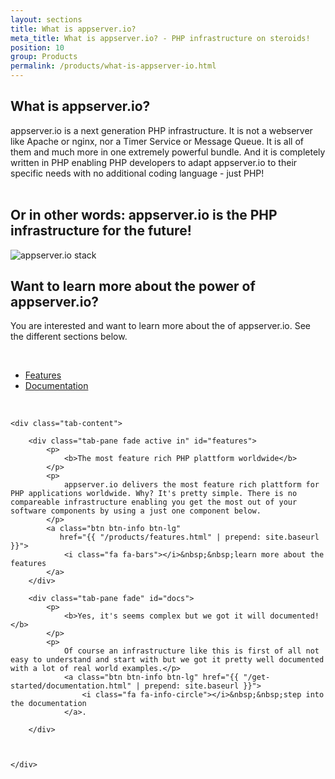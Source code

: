 ```yaml
---
layout: sections
title: What is appserver.io?
meta_title: What is appserver.io? - PHP infrastructure on steroids!
position: 10
group: Products
permalink: /products/what-is-appserver-io.html
---
```


<section class="bluegrey">
<div class="container">
<h1><i class="fa fa-question-circle"></i> What is appserver.io?</h1>

appserver.io is a next generation PHP infrastructure. It is not a webserver like Apache or nginx, nor a Timer Service or Message Queue. It is all of them and much more in one extremely powerful bundle. And it is completely written in PHP enabling PHP developers to adapt appserver.io to their specific needs with no additional coding language - just PHP!
<br /> <br />
<h2>Or in other words: appserver.io is the PHP infrastructure for the future!</h2>
</div>
</section>

<section>
<div class="container">
    <p><img src="{{ "/assets/img/appserver-stack.png" | prepend: site.baseurl }}" class="img-responsive" title="appserver.io stack" /></p>
</div>
</section>

<section class="grey">
<div class="container">
<h2><i class="fa fa-info-circle"></i> Want to learn more about the power of appserver.io?</h2>

You are interested and want to learn more about the of appserver.io. See the different sections below.

<p><br/></p>

<ul class="nav nav-tabs nav-justified list-unstyled downloads">
    <li class="active"><a href="#features" data-toggle="tab"><i class="fa fa-cogs"></i> Features</a>
    </li>
    <li class=""><a href="#docs" data-toggle="tab"><i class="fa fa-file-code-o"></i> Documentation</a>
    </li>
</ul>
<p><br/></p>

<div class="col-lg-12">

    <div class="tab-content">

        <div class="tab-pane fade active in" id="features">
            <p>
                <b>The most feature rich PHP plattform worldwide</b>
            </p>
            <p>
                appserver.io delivers the most feature rich plattform for PHP applications worldwide. Why? It's pretty simple. There is no compareable infrastructure enabling you get the most out of your software components by using a just one component below.
            </p>
            <a class="btn btn-info btn-lg"
               href="{{ "/products/features.html" | prepend: site.baseurl }}">
                <i class="fa fa-bars"></i>&nbsp;&nbsp;learn more about the features
            </a>
        </div>

        <div class="tab-pane fade" id="docs">
            <p>
                <b>Yes, it's seems complex but we got it will documented!</b>
            </p>
            <p>
                Of course an infrastructure like this is first of all not easy to understand and start with but we got it pretty well documented with a lot of real world examples.</p>
                <a class="btn btn-info btn-lg" href="{{ "/get-started/documentation.html" | prepend: site.baseurl }}">
                    <i class="fa fa-info-circle"></i>&nbsp;&nbsp;step into the documentation
                </a>.
            
        </div>

        

    </div>
</div>
</div>
</section> 